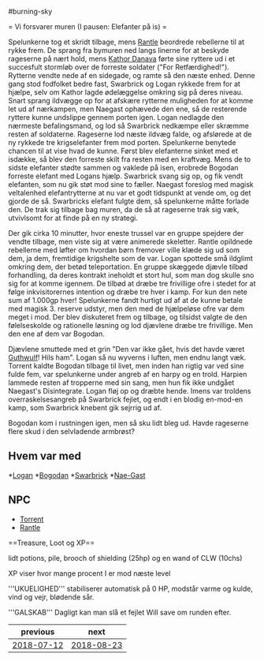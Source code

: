 #burning-sky

= Vi forsvarer muren (I pausen: Elefanter på is) =

Spelunkerne tog et skridt tilbage, mens [Rantle](./Rantle.md) beordrede rebellerne til at rykke frem. De sprang fra bymuren ned langs linerne for at beskyde rageserne på nært hold, mens [Kathor Danava](./Kathor%20Danava.md) førte sine ryttere ud i et succesfult stormløb over de forreste soldater ("For Retfærdighed!"). Rytterne vendte nede af en sidegade, og ramte så den næste enhed. Denne gang stod fodfolket bedre fast, Swarbrick og Logan rykkede frem for at hjælpe, selv om Kathor lagde ødelæggelse omkring sig på deres niveau. Snart sprang ildvægge op for at afskære rytterne muligheden for at komme let ud af nærkampen, men Naegast ophævede den ene, så de resterende ryttere kunne undslippe gennem porten igen. Logan nedlagde den nærmeste befalingsmand, og lod så Swarbrick nedkæmpe eller skræmme resten af soldaterne. Rageserne lod næste ildvæg falde, og afslørede at de ny rykkede tre krigselefanter frem mod porten. Spelunkerne benytede chancen til at vise hvad de kunne. Først blev elefanterne sinket med et isdække, så blev den forreste skilt fra resten med en kraftvæg. Mens de to sidste elefanter stødte sammen og vaklede på isen, erobrede Bogodan forreste elefant med Logans hjælp. Swarbrick svang sig op, og fik vendt elefanten, som nu gik støt mod sine to fæller. Naegast foreslog med magisk veltalenhed elefantrytterne at nu var et godt tidspunkt at vende om, og det gjorde de så. Swarbricks elefant fulgte dem, så spelunkerne måtte forlade den. De trak sig tilbage bag muren, da de så at rageserne trak sig væk, utvivlsomt for at finde på en ny strategi.

Der gik cirka 10 minutter, hvor eneste trussel var en gruppe spejdere der vendte tilbage, men viste sig at være animerede skeletter. Rantle opildnede rebellerne med løfter om hvordan børn fremover ville klæde sig ud som dem, ja dem, fremtidige krigshelte som de var. Logan spottede små ildglimt omkring dem, der betød teleportation. En gruppe skæggede djævle tilbød forhandling, da deres kontrakt ineholdt et stort hul, som man dog skulle sno sig for at komme igennem. De tilbød at dræbe tre frivillige ofre i stedet for at følge inkvisitorernes intention og dræbe tre hver i kamp. For kun den nete sum af 1.000gp hver!
Spelunkerne fandt hurtigt ud af at de kunne betale med magisk 3. reserve udstyr, men den med de hjælpeløse ofre var dem meget i mod. Der blev diskuteret frem og tilbage, og tilsidst valgte de den følelseskolde og rationelle løsning og lod djævlene dræbe tre frivillige. Men den ene af dem var Bogodan.

Djævlene smuttede med et grin "Den var ikke gået, hvis det havde været [Guthwulf](./Guthwulf.md)! Hils ham". Logan så nu wyverns i luften, men endnu langt væk. Torrent kaldte Bogodan tilbage til livet, men inden han rigtig var ved sine fulde fem, var spelunkerne under angreb af en harpy og en trold. Harpien lammede resten af tropperne med sin sang, men hun fik ikke undgået Naegast's Disintegrate. Logan fløj op og dræbte hende. Imens var troldens overraskelsesangreb på Swarbrick fejlet, og endt i en blodig en-mod-en kamp, som Swarbrick knebent gik sejrrig ud af.

Bogodan kom i rustningen igen, men så sku lidt bleg ud. Havde rageserne flere skud i den selvladende armbrøst?




## Hvem var med
*[Logan](./Logan.md)
*[Bogodan](./Bogodan.md)
*[Swarbrick](./Swarbrick%20Everwood.md)
*[Nae-Gast](./Nae-Gast%20Oldknist.md)


## NPC
* [Torrent](./Torrent.md)
* [Rantle](./Rantle.md)


==Treasure, Loot og XP==

lidt potions, pile, brooch of shielding (25hp) og en wand of CLW (10chs)



XP viser hvor mange procent I er mod næste level

'''UKUELIGHED''' stabiliserer automatisk på 0 HP, modstår varme og kulde, vind og vejr, blødende sår.

'''GALSKAB''' Dagligt kan man slå et fejlet Will save om runden efter.

| previous | next |
| --- | --- |
| [2018-07-12](./2018-07-12.md) | [2018-08-23](./2018-08-23.md) |

